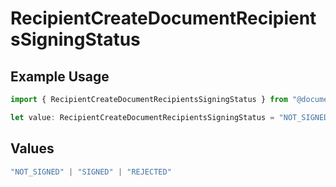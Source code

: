 # RecipientCreateDocumentRecipientsSigningStatus

## Example Usage

```typescript
import { RecipientCreateDocumentRecipientsSigningStatus } from "@documenso/sdk-typescript/models/operations";

let value: RecipientCreateDocumentRecipientsSigningStatus = "NOT_SIGNED";
```

## Values

```typescript
"NOT_SIGNED" | "SIGNED" | "REJECTED"
```